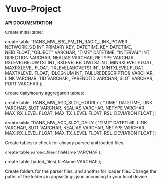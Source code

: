 # Yuvo-Project

**API DOCUMENTATION**

Create initial table:

create table TRANS_MW_ERC_PM_TN_RADIO_LINK_POWER (
  NETWORK_SID INT PRIMARY KEY,
  DATETIME_KEY DATETIME,	
  NEID FLOAT,
  "OBJECT" VARCHAR,
  "TIME" DATETIME,
  "INTERVAL" INT,
  DIRECTION VARCHAR,
  NEALIAS	VARCHAR,
  NETYPE	VARCHAR,
  RXLEVELBELOWTS1	INT,
  RXLEVELBELOWTS2	INT,
  MINRXLEVEL FLOAT,
  MAXRXLEVEL FLOAT,
  TXLEVELABOVETS1	INT,
  MINTXLEVEL FLOAT,
  MAXTXLEVEL FLOAT,
  IDLOGNUM INT,
  FAILUREDESCRIPTION VARCHAR,
  LINK VARCHAR,
  TID VARCHAR ,
  FARENDTID VARCHAR,
  SLOT VARCHAR,
  PORT VARCHAR
);

Create daily/hourly aggregation tables:

create table TRANS_MW_AGG_SLOT_HOURLY (
  "TIME" DATETIME,
  LINK VARCHAR,
  SLOT VARCHAR,
  NEALIAS	VARCHAR,
  NETYPE	VARCHAR,
  MAX_RX_LEVEL FLOAT,
  MAX_TX_LEVEL FLOAT,
  RSL_DEVIATION FLOAT
);

create table TRANS_MW_AGG_SLOT_DAILY (
  "TIME" DATETIME,
  LINK VARCHAR,
  SLOT VARCHAR,
  NEALIAS	VARCHAR,
  NETYPE	VARCHAR,
  MAX_RX_LEVEL FLOAT,
  MAX_TX_LEVEL FLOAT,
  RSL_DEVIATION FLOAT
);

Create tables to check for already parsed and loaded files.

create table parsed_files(
fileName VARCHAR
); 

create table loaded_files(
fileName VARCHAR
); 

Create folders for the parser files, and another for loader files. 
Change the paths of the folders in appsettings.json according to your local device.
